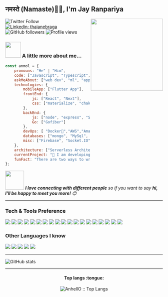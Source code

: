 <h2>नमस्ते (Namaste)🙏🏻, I'm Jay Ranpariya</h2>
<img align='right' src="https://media.giphy.com/media/M9gbBd9nbDrOTu1Mqx/giphy.gif" width="230">

![Twitter Follow](https://img.shields.io/twitter/follow/JayRanpariya12?label=Follow)
[![Linkedin: thaianebraga](https://img.shields.io/badge/-Jay-blue?style=flat-square&logo=Linkedin&logoColor=white&link=https://www.linkedin.com/in/jay-ranpariya-115b27197/)](https://www.linkedin.com/in/jay-ranpariya-115b27197/)
![GitHub followers](https://img.shields.io/github/followers/jayranpariya?label=Follow&style=social)
![Profile views](https://gpvc.arturio.dev/jayranpariya) 

### <img src="https://media.giphy.com/media/VgCDAzcKvsR6OM0uWg/giphy.gif" width="50"> A little more about me...  

```javascript
const anmol = {
    pronouns: "He" | "Him",
    code: ["Javascript", "Typescript", "Python", "Java", "Go" , "C++" , "Dart"],
    askMeAbout: ["web dev", "ml", "app dev", "devops,"photography"],
    technologies: {
        mobileApp: ["Flutter App"],
        frontEnd: {
            js: ["React", "Next"],
            css: ["materialize", "chakra ui", "bootstrap"]
        },
        backEnd: {
            js: ["node", "express", "SuiteScript"],
            Go: ["Gofiber"]
        },
        devOps: [ "Docker🐳","AWS","Amazon S3",],
        databases: ["mongo", "MySql", "sqlite" , "postgresql"],
        misc: ["Firebase", "Socket.IO", "selenium", "open-cv", "php"]
    },
    architecture: ["Serverless Architecture", "Progressive web applications", "Single page applications"],
    currentProject: "👀 I am developing instagram_flutter, 🌱 I’m currently focusing on DSA",
    funFact: "There are two ways to write error-free programs; only the third one works"
};
```

<img src="https://media.giphy.com/media/LnQjpWaON8nhr21vNW/giphy.gif" width="60"> <em><b>I love connecting with different people</b> so if you want to say <b>hi, I'll be happy to meet you more!</b> 😊</em>

---
<!--START_SECTION:waka-->
### Tech & Tools Preference

<img src = "https://img.shields.io/badge/-HTML5-E34F26?style=flat&logo=html5&logoColor=white"> <img src = "https://img.shields.io/badge/-CSS3-1572B6?style=flat&logo=css3&logoColor=white">
<img src="https://img.shields.io/badge/-Bootstrap-563D7C?style=flat&logo=bootstrap&logoColor=white">
<img src="https://img.shields.io/badge/-JavaScript-eed718?style=flat&logo=javascript&logoColor=ffffff">
<img src="https://img.shields.io/badge/-Sass-cc6699?style=flat&logo=sass&logoColor=ffffff">
<img src="https://img.shields.io/badge/-React-000000?style=flat&logo=react&logoColor=00c8ff">
<img src="https://img.shields.io/badge/-MongoDB-4DB33D?style=flat&logo=mongodb&logoColor=FFFFFF">
<img src="https://img.shields.io/badge/-GraphQL-e535ab?style=flat&logo=graphql&logoColor=FFFFFF">
<img src="https://img.shields.io/badge/-MySQL-F29111?style=flat&logo=mysql&logoColor=FFFFFF">
<img src="https://img.shields.io/badge/-Express.js-787878?style=flat">
<img src="https://img.shields.io/badge/-Node.js-3C873A?style=flat&logo=Node.js&logoColor=white">
<img src="https://img.shields.io/badge/-Firebase-FFA611?style=flat&logo=firebase&logoColor=FFFFFF">
<img src="https://img.shields.io/badge/-Progressive Web Apps-5A0FC8?style=flat">
<img src="http://img.shields.io/badge/-Git-F1502F?style=flat&logo=git&logoColor=FFFFFF">
<img src="http://img.shields.io/badge/-Github-000000?style=flat&logo=github&logoColor=FFFFFF">
<img src="http://img.shields.io/badge/-VS%20Code-007ACC?style=flat&logo=visual%20studio%20code&logoColor=white">
<img src="http://img.shields.io/badge/-Heroku-430098?style=flat&logo=heroku&logoColor=white">
<img src="http://img.shields.io/badge/-Vercel-black?style=flat&logo=vercel&logoColor=white">
<img src="http://img.shields.io/badge/-flutter-42a5f5?style=flat&logo=flutter&logoColor=white">

### Other Languages I know
<img src="http://img.shields.io/badge/-Java-F89820?style=flat&logo=java&logoColor=white">  <img src="https://img.shields.io/badge/-golang-blue?style=flat&logo=go&logoColor=white"> <img src="https://img.shields.io/badge/-C%20&%20C++-659ad2?style=flat&logo=c%2B%2B&logoColor=ffffff"> <img src="https://img.shields.io/badge/-Python-black?style=flat&logo=python&logoColor=white">
<img src="https://img.shields.io/badge/-dart-blue?style=flat&logo=dart&logoColor=white">



---

![GitHub stats](https://github-readme-stats.vercel.app/api?username=jayranpariya&show_icons=true&hide_border=true)

---
<h4 align="center">Top langs :tongue:</h4>

<p align="center"><img src="https://github-readme-stats.vercel.app/api/top-langs/?username=jayranpariya&langs_count=10&theme=tokyonight&layout=compact" alt="AnhellO :: Top Langs" /></p>
